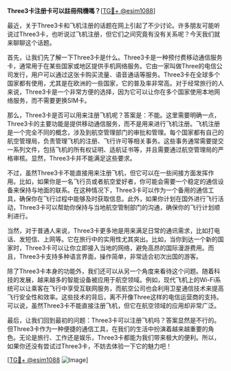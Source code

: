 **Three3卡注册卡可以註冊飛機嗎？**[[TG💪+ @esim1088](https://t.me/s/esim1088)]

最近，关于Three3卡和飞机注册的话题在网上引起了不少讨论。许多朋友可能听说过Three3卡，也听说过飞机注册，但它们之间究竟有没有关系呢？今天我们就来聊聊这个话题。

首先，让我们先了解一下Three3卡是什么。Three3卡是一种预付费移动通信服务卡，通常用于在某些国家或地区提供手机网络服务。它由一家叫做Three的电信公司发行，用户可以通过这张卡购买流量、语音通话等服务。Three3卡在全球多个国家都有使用，尤其是在欧洲的一些国家，它的普及率非常高。对于经常旅行的人来说，Three3卡是一个非常方便的选择，因为它可以让你在多个国家使用本地网络服务，而不需要更换SIM卡。

那么，Three3卡是否可以用来注册飞机呢？答案是：不能。这里需要明确一点，Three3卡的主要功能是提供移动通信服务，而不是用来进行飞机注册。飞机注册是一个完全不同的概念，涉及到航空管理部门的审批和管理。每个国家都有自己的航空管理局，负责管理飞机的注册、飞行许可等相关事务。这些事务通常需要提交一系列文件，包括飞机的所有权证明、适航证书等，并且需要通过航空管理局的严格审核。显然，Three3卡并不能满足这些要求。

不过，虽然Three3卡不能直接用来注册飞机，但它可以在一些间接方面发挥作用。比如，如果你是一名飞行员或者航空爱好者，你可能会需要一个稳定的通信设备来保持与地面的联系。在这种情况下，Three3卡可以作为一个备用的通信工具，确保你在飞行过程中能够及时获取信息。此外，如果你计划在国外进行飞行活动，Three3卡可以帮助你保持与当地航空管制部门的沟通，确保你的飞行计划顺利进行。

当然，对于普通人来说，Three3卡更多地是用来满足日常的通讯需求，比如打电话、发短信、上网等。它在旅行中的实用性尤其突出。比如，当你到达一个新的国家时，Three3卡可以让你立即接入当地的网络，避免高昂的国际漫游费用。而且，Three3卡支持多种语言界面，操作简单，非常适合初次出国的游客。

除了Three3卡本身的功能外，我们还可以从另一个角度来看待这个问题。随着科技的发展，越来越多的智能设备被应用于航空领域。例如，现代飞机上的Wi-Fi系统可以让乘客在飞行中享受互联网服务，而航空公司也会利用卫星通信技术来提高飞行安全性和效率。这些技术的背后，离不开像Three这样的电信运营商的支持。可以说，虽然Three3卡不能直接注册飞机，但它在航空领域的应用却非常广泛。

最后，让我们回到最初的问题：Three3卡可以注册飞机吗？答案显然是不行的。但Three3卡作为一种便捷的通信工具，在我们的生活中扮演着越来越重要的角色。无论是旅行、工作还是娱乐，Three3卡都能为我们带来极大的便利。所以，如果你还没有尝试过Three3卡，不妨去体验一下它的魅力吧！

[[TG💪+ @esim1088](https://t.me/s/esim1088) ![Image](https://i.postimg.cc/4NQfJmqS/Snipaste-2025-05-13-00-14-12.png)]